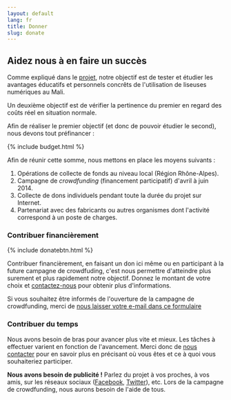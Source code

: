 ```yaml
---
layout: default
lang: fr
title: Donner
slug: donate
---
```


## Aidez nous à en faire un succès

Comme expliqué dans le [projet](/projet), notre objectif est de tester et étudier les avantages éducatifs et personnels concrêts de l'utilisation de liseuses numériques au Mali.

Un deuxième objectif est de vérifier la pertinence du premier en regard des coûts réel en situation normale.

Afin de réaliser le premier objectif (et donc de pouvoir étudier le second), nous devons tout préfinancer :

{% include budget.html %}

Afin de réunir cette somme, nous mettons en place les moyens suivants :

1. Opérations de collecte de fonds au niveau local (Région Rhône-Alpes).
1. Campagne de _crowdfunding_ (financement participatif) d'avril à juin 2014.
1. Collecte de dons individuels pendant toute la durée du projet sur Internet.
1. Partenariat avec des fabricants ou autres organismes dont l'activité correspond à un poste de charges.

### Contribuer financièrement

{% include donatebtn.html %}

Contribuer financièrement, en faisant un don ici même ou en participant à la future campagne de crowdfuding, c'est nous permettre d'atteindre plus surement et plus rapidement notre objectif. Donnez le montant de votre choix et [contactez-nous](/contact/) pour obtenir plus d'informations.

Si vous souhaitez être informés de l'ouverture de la campagne de crowdfunding, merci de [nous laisser votre e-mail dans ce formulaire](https://docs.google.com/forms/d/1IyMNl48iBQ9YowF4UGZ9ky4oanqFCCaqKF9QMSt7I9o/viewform)

### Contribuer du temps

Nous avons besoin de bras pour avancer plus vite et mieux. Les tâches à effectuer varient en fonction de l'avancement. Merci donc de [nous contacter](/contact/) pour en savoir plus en précisant où vous êtes et ce à quoi vous souhaiteriez participer.

__Nous avons besoin de publicité !__ Parlez du projet à vos proches, à vos amis, sur les réseaux sociaux ([Facebook](https://facebook.com/Malebooks), [Twitter](https://twitter.com/eBooksML)), etc. Lors de la campagne de crowdfunding, nous aurons besoin de l'aide de tous.
